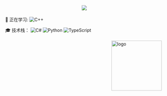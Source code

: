<!-- 动态欢迎效果 -->
<h1 align="center">
  <a href="https://sunguoqi.com/">
    <img src="https://readme-typing-svg.herokuapp.com/?lines=欢迎来到我的灵质空间&center=true&size=27">
  </a>
</h1>

💪 正在学习: 
![C++](https://img.shields.io/badge/-C++-00599C?style=flat-square&logo=c)

🎓 技术栈：
![C#](https://img.shields.io/badge/C%23-.NET-blueviolet)
![Python](https://img.shields.io/badge/-Python-pink?style=flat-square&logo=Python)
![TypeScript](https://img.shields.io/badge/typescript-%23007ACC.svg?style=flat-square&logo=typescript&logoColor=white)

<!-- 统计模块 -->
<img src="https://github-readme-stats.vercel.app/api?username=masterinfinity&show_icons=true" alt="logo" height="160" align="right" style="margin: 5px; margin-bottom: 20px;" />
